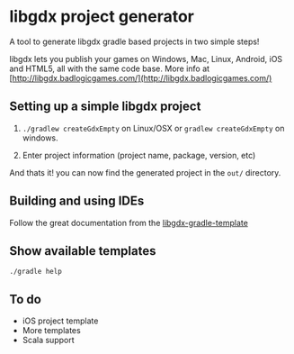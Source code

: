# libgdx project generator
A tool to generate libgdx gradle based projects in two simple steps!

libgdx lets you publish your games on Windows, Mac, Linux, Android, iOS and HTML5, all with the same code base. More info at [http://libgdx.badlogicgames.com/](http://libgdx.badlogicgames.com/)

## Setting up a simple libgdx project
1. `./gradlew createGdxEmpty` on Linux/OSX or `gradlew createGdxEmpty` on windows. 

2. Enter project information (project name, package, version, etc)

And thats it! you can now find the generated project in the `out/` directory.

## Building and using IDEs
Follow the great documentation from the [libgdx-gradle-template](https://github.com/libgdx/libgdx-gradle-template) 

## Show available templates
`./gradle help`

## To do
- iOS project template
- More templates
- Scala support


